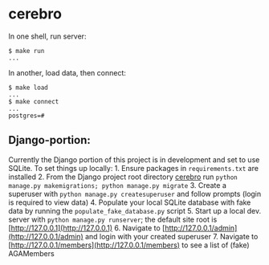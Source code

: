# cerebro

In one shell, run server:

```
$ make run
...
```

In another, load data, then connect:

```
$ make load
...
$ make connect
...
postgres=#
```

## Django-portion: 

Currently the Django portion of this project is in development and set to use SQLite. To set things up locally: 
    1. Ensure packages in `requirements.txt` are installed
    2. From the Django project root directory [cerebro](cerebro) run `python manage.py makemigrations; python manage.py migrate`
    3. Create a superuser with `python manage.py createsuperuser` and follow prompts (login is required to view data) 
    4. Populate your local SQLite database with fake data by running the `populate_fake_database.py` script
    5. Start up a local dev. server with `python manage.py runserver`; the default site root is [http://127.0.0.1](http://127.0.0.1)
    6. Navigate to [http://127.0.0.1/admin](http://127.0.0.1/admin) and login with your created superuser
    7. Navigate to [http://127.0.0.1/members](http://127.0.0.1/members) to see a list of (fake) AGAMembers


